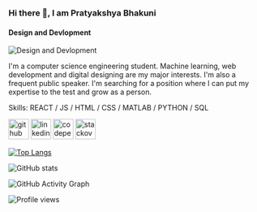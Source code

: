 ### Hi there 👋, I am Pratyakshya Bhakuni
#### Design and Devlopment
![Design and Devlopment](https://raw.githubusercontent.com/Pratyakshya/banner-image/main/github%20banner.png?token=GHSAT0AAAAAABMJRGZZAH3SDRLQFDHYDIKYYPRMJPQ)

I'm a computer science engineering student. Machine learning, web development and digital designing are my major interests. I'm also a frequent public speaker. I'm searching for a position where I can put my expertise to the test and grow as a person.

Skills: REACT / JS / HTML / CSS / MATLAB / PYTHON / SQL



[<img src='https://cdn.jsdelivr.net/npm/simple-icons@3.0.1/icons/github.svg' alt='github' height='40'>](https://github.com/Pratyakshya)  [<img src='https://cdn.jsdelivr.net/npm/simple-icons@3.0.1/icons/linkedin.svg' alt='linkedin' height='40'>](https://www.linkedin.com/in/https://www.linkedin.com/in/pratyakshya-bhakuni//)  [<img src='https://cdn.jsdelivr.net/npm/simple-icons@3.0.1/icons/codepen.svg' alt='codepen' height='40'>](https://codepen.io/https://codepen.io/pratyakshya)  [<img src='https://cdn.jsdelivr.net/npm/simple-icons@3.0.1/icons/stackoverflow.svg' alt='stackoverflow' height='40'>](https://stackoverflow.com/users/https://stackoverflow.com/users/14316883/pratyakshya)  

[![Top Langs](https://github-readme-stats.vercel.app/api/top-langs/?username=Pratyakshya)](https://github.com/anuraghazra/github-readme-stats)

![GitHub stats](https://github-readme-stats.vercel.app/api?username=Pratyakshya&show_icons=true)  

![GitHub Activity Graph](https://activity-graph.herokuapp.com/graph?username=Pratyakshya)  

![Profile views](https://gpvc.arturio.dev/Pratyakshya)  
